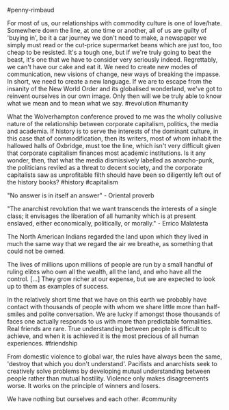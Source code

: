 #penny-rimbaud

For most of us, our relationships with commodity culture is one of love/hate. Somewhere down the line, at one time or another, all of us are guilty of 'buying in', be it a car journey we don't need to make, a newspaper we simply must read or the cut-price supermarket beans which are just too, too cheap to be resisted. It's a tough one, but if we're truly going to beat the beast, it's one that we have to consider very seriously indeed. Regrettably, we can't have our cake and eat it. We need to create new modes of communication, new visions of change, new ways of breaking the impasse. In short, we need to create a new language. If we are to escape from the insanity of the New World Order and its globalised wonderland, we've got to reinvent ourselves in our own image. Only then will we be truly able to know what we mean and to mean what we say.
#revolution #humanity 


What the Wolverhampton conference proved to me was the wholly collusive nature of the relationship between corporate capitalism, politics, the media and academia. If history is to serve the interests of the dominant culture, in this case that of commodification, then its writers, most of whom inhabit the hallowed halls of Oxbridge, must toe the line, which isn't very difficult given that corporate capitalism finances most academic institutions. Is it any wonder, then, that what the media dismissively labelled as anarcho-punk, the politicians reviled as a threat to decent society, and the corporate capitalists saw as unprofitable filth should have been so diligently left out of the history books?
#history #capitalism 

"No answer is in itself an answer" - Oriental proverb

"The anarchist revolution that we want transcends the interests of a single class; it envisages the liberation of all humanity which is at present enslaved, either economically, politically, or morally." - Errico Malatesta

The North American Indians regarded the land upon which they lived in much the same way that we regard the air we breathe, as something that could not be owned.

The lives of millions upon millions of people are run by a small handful of ruling elites who own all the wealth, all the land, and who have all the control. [...] They grow richer at our expense, but we are expected to look up to them as examples of success.

In the relatively short time that we have on this earth we probably have contact with thousands of people with whom we share little more than half-smiles and polite conversation. We are lucky if amongst those thousands of faces one actually responds to us with more than predictable formalities. Real friends are rare. True understanding between people is difficult to achieve, and when it is achieved it is the most precious of all human experiences. 
#friendship 

From domestic violence to global war, the rules have always been the same, 'destroy that which you don't understand'. Pacifists and anarchists seek to creatively solve problems by developing mutual understanding between people rather than mutual hostility. Violence only makes disagreements worse. It works on the principle of winners and losers.

We have nothing but ourselves and each other.
#community 